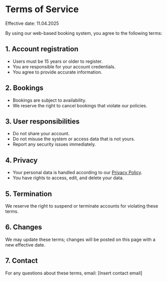 # Terms of Service

Effective date: 11.04.2025

By using our web-based booking system, you agree to the following terms:

## 1. Account registration
- Users must be 15 years or older to register.
- You are responsible for your account credentials.
- You agree to provide accurate information.

## 2. Bookings
- Bookings are subject to availability.
- We reserve the right to cancel bookings that violate our policies.

## 3. User responsibilities
- Do not share your account.
- Do not misuse the system or access data that is not yours.
- Report any security issues immediately.

## 4. Privacy
- Your personal data is handled according to our [Privacy Policy](/phase4/privacypolicy).
- You have rights to access, edit, and delete your data.

## 5. Termination
We reserve the right to suspend or terminate accounts for violating these terms.

## 6. Changes
We may update these terms; changes will be posted on this page with a new effective date.

## 7. Contact
For any questions about these terms, email: [Insert contact email]
